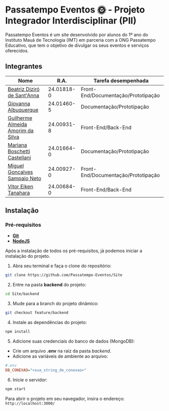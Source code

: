 # Passatempo Eventos 🌞 - Projeto Integrador Interdisciplinar (PII)
Passatempo Eventos é um site desenvolvido por alunos do 1º ano do Instituto Mauá de Tecnologia (IMT) em parceria com a ONG Passatempo Educativo, que tem o objetivo de divulgar os  seus eventos e serviços oferecidos.

## Integrantes
| Nome                | R.A.       | Tarefa desempenhada |
| ------------------- | ---------- | ------------------- |
| [Beatriz Diziró de Sant'Anna](https://github.com/BeatrizzzD) | 24.01818-0 | Front-End/Documentação/Prototipação |
| [Giovanna Albuquerque](https://github.com/gioalbuquerque) | 24.01460-5 | Documentação/Prototipação |
| [Guilherme Almeida Amorim da Silva](https://github.com/GuilhermeAlmeida2) | 24.00931-8 | Front-End/Back-End |
| [Mariana Boschetti Castellani](https://github.com/MarianaCastellani) | 24.01664-0 | Documentação/Prototipação |
| [Miguel Gonçalves Sampaio Neto](https://github.com/netomiguel2006) | 24.00927-0 | Front-End/Documentação/Prototipação |
| [Vitor Eiken Tanahara](https://github.com/vitoreiken) | 24.00684-0 | Front-End/Back-End |

## Instalação
### Pré-requisitos
- **[Git](https://git-scm.com/downloads)**
- **[NodeJS](https://nodejs.org)**

Após a instalação de todos os pré-requisitos, já podemos iniciar a instalação do projeto.

1. Abra seu terminal e faça o clone do repositório:
```sh
git clone https://github.com/Passatempo-Eventos/Site
```

2. Entre na pasta **backend** do projeto:
```sh
cd Site/backend
```

3. Mude para a branch do projeto dinâmico:
```sh
git checkout feature/backend
```

4. Instale as dependências do projeto:
```sh
npm install
```

5. Adicione suas credenciais do banco de dados (MongoDB):

- Crie um arquivo **.env** na raiz da pasta *backend*.
- Adicione as variáveis de ambiente ao arquivo:
```ini
#.env
DB_CONEXAO="<sua_string_de_conexao>"
```

6. Inicie o servidor:
```sh
npm start
```

Para abrir o projeto em seu navegador, insira o endereço: `http://localhost:3000/`
